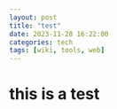 ```yaml
---
layout: post
title: "test"
date: 2023-11-28 16:22:00
categories: tech
tags: [wiki, tools, web]
---
```


# this is a test